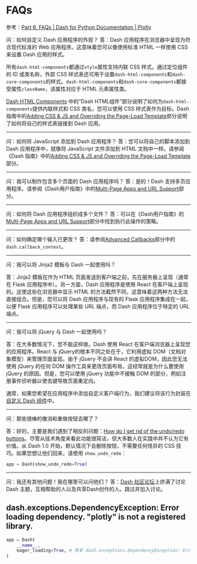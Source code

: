 # FAQs

参考：[Part 6\. FAQs | Dash for Python Documentation | Plotly](https://dash.plotly.com/faqs)

问：如何自定义 Dash 应用程序的外观？
答：Dash 应用程序在浏览器中呈现为符合现代标准的 Web 应用程序。这意味着您可以像使用标准 HTML 一样使用 CSS 来设置 Dash 应用的样式。

所有`dash-html-components`都通过`style`属性支持内联 CSS 样式。通过定位组件的 ID 或类名称，外部 CSS 样式表还可用于设置`dash-html-components`和`dash-core-components`的样式。`dash-html-components`和`dash-core-components`都接受属性`className`，该属性对应于 HTML 元素属性类。

[Dash HTML Components](https://dash.plotly.com/dash-html-components) 中的“Dash HTML组件”部分说明了如何为`dash-html-components`提供内联样式和 CSS 类名，您可以使用 CSS 样式表作为目标。Dash指南中的[Adding CSS & JS and Overriding the Page-Load Template](https://dash.plotly.com/external-resources)部分说明了如何将自己的样式表链接到 Dash 应用。

----

问：如何将 JavaScript 添加到 Dash 应用程序？
答：您可以将自己的脚本添加到 Dash 应用程序中，就像将 JavaScript 文件添加到 HTML 文档中一样。请参阅《Dash 指南》中的[Adding CSS & JS and Overriding the Page-Load Template](https://dash.plotly.com/external-resources)部分。

----

问：我可以制作包含多个页面的 Dash 应用程序吗？
答：是的！Dash 支持多页应用程序。请参阅《Dash用户指南》中的[Multi-Page Apps and URL Support](https://dash.plotly.com/urls)部分。

----

问：如何将 Dash 应用程序组织成多个文件？
答：可以在《Dash用户指南》的[Multi-Page Apps and URL Support](https://dash.plotly.com/urls)部分中找到执行此操作的策略。

---

问：如何确定哪个输入已更改？
答：请参阅[Advanced Callbacks](https://dash.plotly.com/advanced-callbacks)部分中的`dash.callback_context`。

---

问：我可以将 Jinja2 模板与 Dash 一起使用吗？

答：Jinja2 模板在作为 HTML 页面发送到客户端之前，先在服务器上呈现（通常在 Flask 应用程序中）。另一方面，Dash 应用程序是使用 React 在客户端上呈现的。这使这些在浏览器中显示 HTML 的方法截然不同，这意味着这两种方法无法直接组合。但是，您可以将 Dash 应用程序与现有的 Flask 应用程序集成在一起，以便 Flask 应用程序可以处理某些 URL 端点，而 Dash 应用程序位于特定的 URL 端点。

---


问：我可以将 jQuery 与 Dash 一起使用吗？

答：在大多数情况下，您不能这样做。Dash 使用 React 在客户端浏览器上呈现您的应用程序。React 与 jQuery的根本不同之处在于，它利用虚拟 DOM（文档对象模型）来管理页面呈现。由于 jQuery 不会讲 React 的虚拟DOM，因此您无法使用 jQuery 的任何 DOM 操作工具来更改页面布局，这经常就是为什么要使用 jQuery 的原因。但是，您可以使用 jQuery 功能中不接触 DOM 的部分，例如注册事件侦听器以使击键导致页面重定向。

通常，如果您希望在应用程序中添加自定义客户端行为，我们建议将该行为封装在[自定义 Dash 组件](https://dash.plotly.com/plugins)中。

----

问：那些很棒的撤消和重做按钮去哪了？

答：好的，主要是我们遇到了相反的问题：[How do I get rid of the undo/redo buttons](https://community.plotly.com/t/is-it-possible-to-hide-the-floating-toolbar/4911/10)。尽管从技术角度来看此功能很简洁，但大多数人在实践中并不认为它有价值。从 Dash 1.0 开始，默认情况下会删除按钮，不需要任何怪异的 CSS 技巧。如果您想让他们回来，请使用 `show_undo_redo`：

```python
app = Dash(show_undo_redo=True)
```

---

问：我还有其他问题！我在哪里可以问他们？
答：[Dash 社区论坛](https://community.plotly.com/c/dash)上挤满了讨论 Dash 主题，互相帮助的人以及共享Dash创作的人。跳过并加入讨论。

## dash.exceptions.DependencyException: Error loading dependency. "plotly" is not a registered library.

```python
app = Dash(
    __name__,
    eager_loading=True, # 修复 dash.exceptions.DependencyException: Error loading dependency. "plotly" is not a registered library.
)
```
